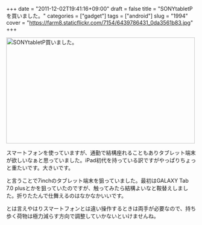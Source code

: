 +++
date = "2011-12-02T19:41:16+09:00"
draft = false
title = "SONYtabletPを買いました。"
categories = ["gadget"]
tags = ["android"]
slug = "1994"
cover = "https://farm8.staticflickr.com/7154/6439786431_0da3561b83.jpg"
+++

<p><a title="SONYtabletP買いました。 by けるる, on Flickr" href="https://www.flickr.com/photos/keruru/6439786431/"><img src="https://farm8.staticflickr.com/7154/6439786431_0da3561b83.jpg" alt="SONYtabletP買いました。" width="500" height="281" /></a></p>
<p>スマートフォンを使っていますが、通勤で結構座れることもありタブレット端末が欲しいなぁと思っていました。iPad初代を持っている訳ですがやっぱりちょっと重たいです。大きいです。</p>
<p>と言うことで7inchのタブレット端末を狙っていました。最初はGALAXY Tab 7.0 plusとかを狙っていたのですが、触ってみたら結構よいなと鞍替えしました。折りたたんで仕舞えるのはなかなかいいです。</p>
<p>とは言えやはりスマートフォンとは違い操作するときは両手が必要なので、持ち歩く荷物は極力減らす方向で調整していかないといけませんね。</p>

